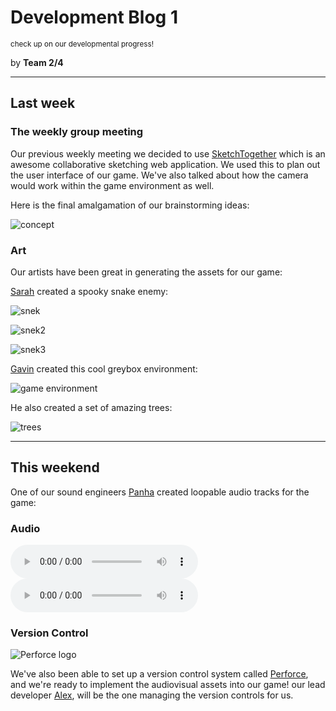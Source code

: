 # Development Blog 1
<small>check up on our developmental progress!</small>

by **Team 2/4**
***
## Last week

### The weekly group meeting
Our previous weekly meeting we decided to use [SketchTogether](https://sketchtogether.com/)
which is an awesome collaborative sketching web application. We used this to plan out the user
interface of our game. We've also talked about how the camera would work within the game environment as well.

Here is the final amalgamation of our brainstorming ideas:

![concept](https://github.com/team2-4/2-4/blob/master/src/media/images/development/conceptsketch.png?raw=true)

### Art
Our artists have been great in generating the assets for our game:

[Sarah](/about) created a spooky snake enemy:

![snek](https://github.com/team2-4/2-4/blob/master/src/media/images/development/snek.png?raw=true)

![snek2](https://github.com/team2-4/2-4/blob/master/src/media/images/development/snek2.png?raw=true)

![snek3](https://github.com/team2-4/2-4/blob/master/src/media/images/development/snek3.png?raw=true)

[Gavin](/about) created this cool greybox environment:

![game environment](https://github.com/team2-4/2-4/blob/master/src/media/images/development/environment-greybox.jpg?raw=true)

He also created a set of amazing trees:

![trees](https://github.com/team2-4/2-4/blob/master/src/media/images/development/trees.png?raw=true)
***
## This weekend
One of our sound engineers [Panha](/about) created loopable audio tracks for the game:
### Audio

<audio controls loop>
  <source src="https://raw.githubusercontent.com/team2-4/2-4/master/src/media/audio/TitleSong.ogg" type="audio/ogg">
  Your browser does not support the audio tag.
</audio>

<audio controls loop>
  <source src="https://raw.githubusercontent.com/team2-4/2-4/master/src/media/audio/CampfireSong.ogg" type="audio/ogg">
  Your browser does not support the audio tag.
</audio>

### Version Control
![Perforce logo](https://www.perforce.com/themes/custom/themekit/logo.svg)

We've also been able to set up a version control system called [Perforce](https://www.perforce.com/), and we're ready to implement the audiovisual assets into our game!
our lead developer [Alex](/about), will be the one managing the version controls for us.

